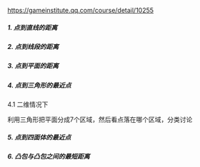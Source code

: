 https://gameinstitute.qq.com/course/detail/10255

##### 1. 点到直线的距离

##### 2. 点到线段的距离

##### 3. 点到平面的距离

##### 4. 点到三角形的最近点

4.1 二维情况下

利用三角形把平面分成7个区域，然后看点落在哪个区域，分类讨论

##### 5. 点到四面体的最近点

##### 6. 凸包与凸包之间的最短距离

